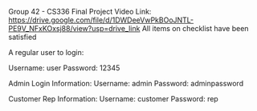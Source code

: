 Group 42 - CS336 Final Project
Video Link: https://drive.google.com/file/d/1DWDeeVwPkBOoJNTL-PE9V_NFxKOxsj88/view?usp=drive_link
All items on checklist have been satisfied

A regular user to login:

Username: user
Password: 12345

Admin Login Information:
Username: admin
Password: adminpassword

Customer Rep Information:
Username: customer
Password: rep


